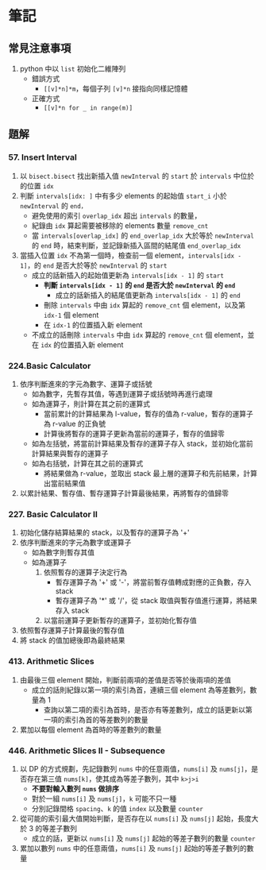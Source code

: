 # 筆記

## 常見注意事項

1. python 中以 `list` 初始化二維陣列
    - 錯誤方式
        - `[[v]*n]*m`，每個子列 `[v]*n` 接指向同樣記憶體
    - 正確方式
        - `[[v]*n for _ in range(m)]`

## 題解

### 57. Insert Interval

1. 以 `bisect.bisect` 找出新插入值 `newInterval` 的 `start` 於 `intervals` 中位於的位置 `idx`
2. 判斷 `intervals[idx: ]` 中有多少 elements 的起始值 `start_i` 小於 `newInterval` 的 `end，`
    - 避免使用的索引 `overlap_idx` 超出 `intervals` 的數量，
    - 紀錄由 `idx` 算起需要被移除的 elements 數量 `remove_cnt`
    - 當 `intervals[overlap_idx]` 的 `end_overlap_idx` 大於等於 `newInterval` 的 `end` 時，結束判斷，並記錄新插入區間的結尾值 `end_overlap_idx`
3. 當插入位置 `idx` 不為第一個時，檢查前一個 element，`intervals[idx - 1]`，的 `end` 是否大於等於 `newInterval` 的 `start`
    - 成立的話新插入的起始值更新為 `intervals[idx - 1]` 的 `start`
        - **判斷 `intervals[idx - 1]` 的 `end` 是否大於 `newInterval` 的 `end`**
            - 成立的話新插入的結尾值更新為 `intervals[idx - 1]` 的 `end`
        - 刪除 `intervals` 中由 `idx` 算起的 `remove_cnt` 個 element，以及第 `idx-1` 個 element
        - 在 `idx-1` 的位置插入新 element
    - 不成立的話刪除 `intervals` 中由 `idx` 算起的 `remove_cnt` 個 element，並在 `idx` 的位置插入新 element

### 224.Basic Calculator

1. 依序判斷進來的字元為數字、運算子或括號
    - 如為數字，先暫存其值，等遇到運算子或括號時再進行處理
    - 如為運算子，則計算在其之前的運算式
        - 當前累計的計算結果為 l-value，暫存的值為 r-value，暫存的運算子為 r-value 的正負號
        - 計算後將暫存的運算子更新為當前的運算子，暫存的值歸零
    - 如為左括號，將當前計算結果及暫存的運算子存入 stack，並初始化當前計算結果與暫存的運算子
    - 如為右括號，計算在其之前的運算式
        - 將結果做為 r-value，並取出 stack 最上層的運算子和先前結果，計算出當前結果值
2. 以累計結果、暫存值、暫存運算子計算最後結果，再將暫存的值歸零

### 227. Basic Calculator II

1. 初始化儲存結算結果的 stack，以及暫存的運算子為 '+'
2. 依序判斷進來的字元為數字或運算子
    - 如為數字則暫存其值
    - 如為運算子
        1. 依照暫存的運算子決定行為
            - 暫存運算子為 '+' 或 '-'，將當前暫存值轉成對應的正負數，存入 stack
            - 暫存運算子為 '*' 或 '/'，從 stack 取值與暫存值進行運算，將結果存入 stack
        2. 以當前運算子更新暫存的運算子，並初始化暫存值
3. 依照暫存運算子計算最後的暫存值
4. 將 stack 的值加總後即為最終結果

### 413. Arithmetic Slices

1. 由最後三個 element 開始，判斷前兩項的差值是否等於後兩項的差值
    - 成立的話則紀錄以第一項的索引為首，連續三個 element 為等差數列，數量為 1
        - 查詢以第二項的索引為首時，是否亦有等差數列，成立的話更新以第一項的索引為首的等差數列的數量
2. 累加以每個 element 為首時的等差數列的數量

### 446. Arithmetic Slices II - Subsequence

1. 以 DP 的方式規劃，先記錄數列 `nums` 中的任意兩值，`nums[i]` 及 `nums[j]`，是否存在第三值 `nums[k]`，使其成為等差子數列，其中 `k>j>i`
    - **不要對輸入數列 `nums` 做排序**
    - 對於一組 `nums[i]` 及 `nums[j]`，`k` 可能不只一種
    - 分別記錄間格 `spacing`、`k` 的值 `index` 以及數量 `counter`
2. 從可能的索引最大值開始判斷，是否存在以 `nums[i]` 及 `nums[j]` 起始，長度大於 3 的等差子數列
    - 成立的話，更新以 `nums[i]` 及 `nums[j]` 起始的等差子數列的數量 `counter`
3. 累加以數列 `nums` 中的任意兩值，`nums[i]` 及 `nums[j]` 起始的等差子數列的數量

